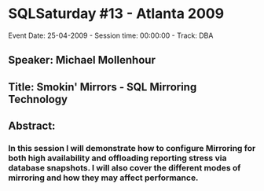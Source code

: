 # SQLSaturday #13 - Atlanta 2009
Event Date: 25-04-2009 - Session time: 00:00:00 - Track: DBA
## Speaker: Michael Mollenhour
## Title: Smokin' Mirrors - SQL Mirroring Technology
## Abstract:
### In this session I will demonstrate how to configure Mirroring for both high availability and offloading reporting stress via database snapshots. I will also cover the different modes of mirroring and how they may affect performance. 
